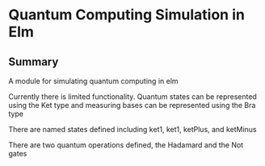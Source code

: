 # Quantum Computing Simulation in Elm

## Summary

A module for simulating quantum computing in elm

Currently there is limited functionality.  Quantum states can be represented using the Ket type and measuring bases can be represented using the Bra type

There are named states defined including ket1, ket1, ketPlus, and ketMinus

There are two quantum operations defined, the Hadamard and the Not gates
